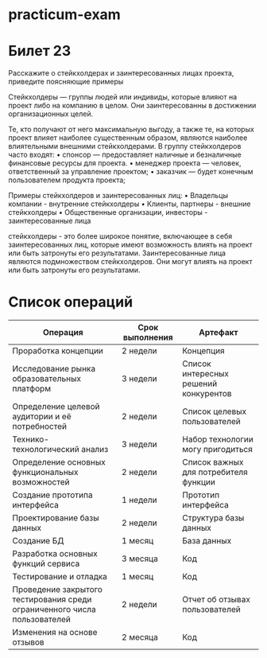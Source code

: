 # practicum-exam

# Билет 23

Расскажите о стейкхолдерах и заинтересованных лицах проекта, приведите поясняющие примеры

Стейкхолдеры — группы людей или индивиды, которые влияют на проект либо на компанию в целом. Они заинтересованны в достижении организационных целей.

Те, кто получают от него максимальную выгоду, а также те, на которых проект влияет наиболее существенным образом, являются наиболее влиятельными внешними стейкхолдерами.
В группу стейкхолдеров часто входят:
• спонсор —  предоставляет наличные и безналичные финансовые ресурсы для проекта.
• менеджер проекта — человек, ответственный за управление проектом;
• заказчик — будет конечным пользователем продукта проекта;

Примеры стейкхолдеров и заинтересованных лиц:
    • Владельцы компании - внутренние стейкхолдеры
    • Клиенты, партнеры - внешние стейкхолдеры 
    • Общественные организации, инвесторы - заинтересованные лица 
    
стейкхолдеры - это более широкое понятие, включающее в себя заинтересованных лиц, которые имеют возможность влиять на проект или быть затронуты его результатами.
Заинтересованные лица являются подмножеством стейкхолдеров. Они могут влиять на проект или быть затронуты его результатами.



# Список операций

| Операция  | Срок выполнения | Артефакт |
| ------------- | ------------- | ------------- |
| Проработка концепции  | 2 недели | Концепция | 
| Исследование рынка образовательных платформ | 3 недели  | Список интересных решений конкурентов |
| Определение целевой аудитории и её потребностей  | 2 недели | Список целевых пользователей |
| Технико-технологический анализ | 3 недели  | Набор технологии могу пригодиться |
| Определение основных функциональных возможностей | 2 недели  | Список важных для потребителя функции |
| Создание прототипа интерфейса | 1 недели  | Прототип интерфейса |
| Проектирование базы данных  | 2 недели | Структура базы данных |
| Создание БД  | 1 месяц | База данных |
| Разработка основных функций сервиса | 3 месяца  | Код |
| Тестирование и отладка  | 1 месяц | Код |
| Проведение закрытого тестирования среди ограниченного числа пользователей | 2 недели  | Отчет об отзывах пользователей |
| Изменения на основе отзывов | 2 месяца  | Код |


